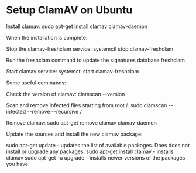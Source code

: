 # Setup ClamAV on Ubuntu

Install clamav:
sudo apt-get install clamav clamav-daemon

When the installation is complete:

Stop the clamav-freshclam service:
systemctl stop clamav-freshclam

Run the freshclam command to update the signatures database
freshclam

Start clamav service:
systemctl start clamav-freshclam

Some useful commands:

Check the version of clamav:
clamscan --version

Scan and remove infected files starting from root /.
sudo clamscan --infected --remove --recursive /

Remove clamav:
sudo apt-get remove clamav clamav-daemon
 
Update the sources and install the new clamav package:

sudo apt-get update - updates the list of available packages. Does does not install or upgrade any packages.
sudo apt-get install clamav - installs clamav
sudo apt-get -u upgrade - installs newer versions of the packages you have.
